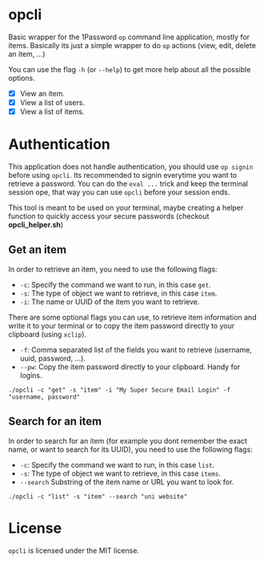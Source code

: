 # opcli

Basic wrapper for the 1Password `op` command line application, mostly for items.
Basically its just a simple wrapper to do `op` actions (view, edit, delete an item, ...)

You can use the flag `-h` (or `--help`) to get more help about all the possible options.

- [x] View an item.
- [x] View a list of users.
- [x] View a list of items.

# Authentication

This application does not handle authentication, you should use `op signin` before using `opcli`.
Its recommended to signin everytime you want to retrieve a password. You can do the `eval ...` trick and keep the terminal session ope,
that way you can use `opcli` before your session ends.

This tool is meant to be used on your terminal, 
maybe creating a helper function to quickly access your secure passwords (checkout **opcli_helper.sh**)

## Get an item

In order to retrieve an item, you need to use the following flags:

- `-c`: Specify the command we want to run, in this case `get`.
- `-s`: The type of object we want to retrieve, in this case `item`.
- `-i`: The name or UUID of the item you want to retrieve.

There are some optional flags you can use, to retrieve item information and write it to your terminal
or to copy the item password directly to your clipboard (using `xclip`).

- `-f`: Comma separated list of the fields you want to retrieve (username, uuid, password, ...).
- `--pw`: Copy the item password directly to your clipboard. Handy for logins.


```
./opcli -c "get" -s "item" -i "My Super Secure Email Login" -f "username, password"
```

## Search for an item

In order to search for an item (for example you dont remember the exact name, or want to search for its UUID), 
you need to use the following flags:

- `-c`: Specify the command we want to run, in this case `list`.
- `-s`: The type of object we want to retrieve, in this case `items`.
- `--search` Substring of the item name or URL you want to look for.

```
./opcli -c "list" -s "item" --search "uni website"
```

# License

`opcli` is licensed under the MIT license.
